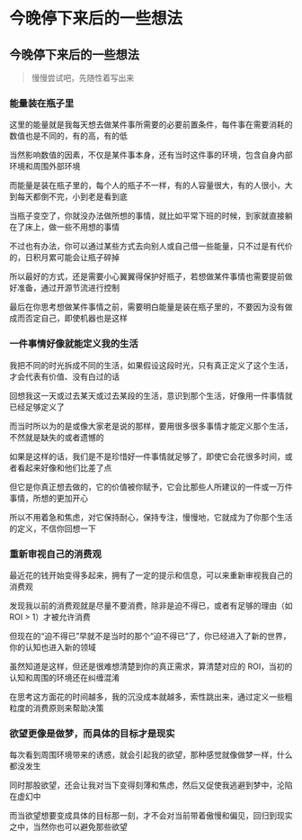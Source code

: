 # 今晚停下来后的一些想法


## 今晚停下来后的一些想法

> 慢慢尝试吧，先随性着写出来

### 能量装在瓶子里

这里的能量就是我每天想去做某件事所需要的必要前置条件，每件事在需要消耗的数值也是不同的，有的高，有的低

当然影响数值的因素，不仅是某件事本身，还有当时这件事的环境，包含自身内部环境和周围外部环境

而能量是装在瓶子里的，每个人的瓶子不一样，有的人容量很大，有的人很小，大到每天都倒不完，小到老是看到底

当瓶子变空了，你就没办法做所想的事情，就比如平常下班的时候，到家就直接躺在了床上，做一些不用想的事情

不过也有办法，你可以通过某些方式去向别人或自己借一些能量，只不过是有代价的，日积月累可能会让瓶子碎掉

所以最好的方式，还是需要小心翼翼得保护好瓶子，若想做某件事情也需要提前做好准备，通过开源节流进行控制

最后在你思考想做某件事情之前，需要明白能量是装在瓶子里的，不要因为没有做成而否定自己，即使机器也是这样

### 一件事情好像就能定义我的生活

我把不同的时光拆成不同的生活，如果假设这段时光，只有真正定义了这个生活，才会代表有价值、没有白过的话

回想我这一天或过去某天或过去某段的生活，意识到那个生活，好像用一件事情就已经足够定义了

而当时所以为的是或像大家老是说的那样，要用很多很多事情才能定义那个生活，不然就是缺失的或者遗憾的

如果是这样的话，我们是不是珍惜好一件事情就足够了，即使它会花很多时间，或者看起来好像和他们比差了点

但它是你真正想去做的，它的价值被你赋予，它会比那些人所建议的一件或一万件事情，所想的更加开心

所以不用着急和焦虑，对它保持耐心，保持专注，慢慢地，它就成为了你那个生活的定义，不信你回想一下

### 重新审视自己的消费观

最近花的钱开始变得多起来，拥有了一定的提示和信息，可以来重新审视我自己的消费观

发现我以前的消费观就是尽量不要消费，除非是迫不得已，或者有足够的理由（如 ROI > 1）才被允许消费

但现在的“迫不得已”早就不是当时的那个“迫不得已”了，你已经进入了新的世界，你的认知也进入新的领域

虽然知道是这样，但还是很难想清楚到你的真正需求，算清楚对应的 ROI，当初的认知和周围的环境还在纠缠混淆

在思考这方面花的时间越多，我的沉没成本就越多，索性跳出来，通过定义一些粗粒度的消费原则来帮助决策

### 欲望更像是做梦，而具体的目标才是现实

每次看到周围环境带来的诱惑，就会引起我的欲望，那种感觉就像做梦一样，什么都没发生

同时那股欲望，还会让我对当下变得刻薄和焦虑，然后又促使我逃避到梦中，沦陷在虚幻中

而当欲望想要变成具体的目标那一刻，才不会对当前带着傲慢和偏见，回归到现实之中，当然你也可以避免那些欲望


